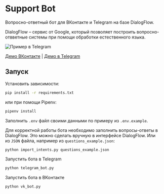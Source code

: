 # Support Bot

Вопросно-ответный бот для ВКонтакте и Telegram на базе DialogFlow.

DialogFlow – сервис от Google, который позволяет построить вопросно-отвветные системы при помощи обработки естественного языка.

![Пример в Telegram](example_tg.gif)

[Демо ВКонтакте](https://vk.com/im?sel=-184621261) | [Демо в Telegram](https://t.me/verbplay_bot)

## Запуск

Установить зависимости:
```bash
pip install -r requirements.txt
```
или при помощи Pipenv:
```bash
pipenv install
```

Заполнить `.env` файл своими данными по примеру из `.env.example`.

Для корректной работы бота необходимо заполнить вопросы-ответы в DialogFlow. Это можно сделать вручную в интерфейсе DialogFlow.
Или из `JSON` файла, например из `questions_example.json`:

```bash
python import_intents.py questions_example.json
```

Запустить бота в Telegram
```bash
python telegram_bot.py
```


Запустить бота в ВКонтакте
```bash
python vk_bot.py
```